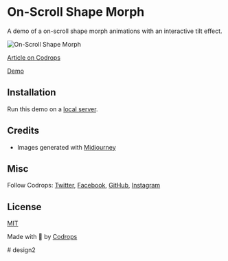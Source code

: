 # On-Scroll Shape Morph

A demo of a on-scroll shape morph animations with an interactive tilt effect.

![On-Scroll Shape Morph](https://tympanus.net/codrops/wp-content/uploads/2023/11/ShapeMorph-1.jpg)

[Article on Codrops](https://tympanus.net/codrops/?p=74333)

[Demo](http://tympanus.net/Development/OnScrollShapeMorph/)

## Installation

Run this demo on a [local server](https://developer.mozilla.org/en-US/docs/Learn/Common_questions/Tools_and_setup/set_up_a_local_testing_server).

## Credits

- Images generated with [Midjourney](https://midjourney.com)

## Misc

Follow Codrops: [Twitter](http://www.twitter.com/codrops), [Facebook](http://www.facebook.com/codrops), [GitHub](https://github.com/codrops), [Instagram](https://www.instagram.com/codropsss/)

## License
[MIT](LICENSE)

Made with :blue_heart:  by [Codrops](http://www.codrops.com)





#   d e s i g n 2  
 